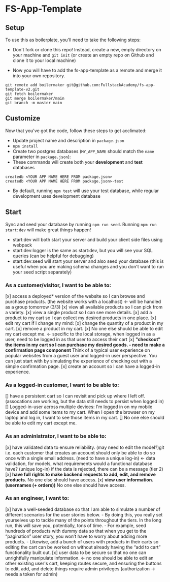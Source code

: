 # FS-App-Template

## Setup

To use this as boilerplate, you'll need to take the following steps:

- Don't fork or clone this repo! Instead, create a new, empty
  directory on your machine and `git init` (or create an empty repo on
  Github and clone it to your local machine)

- Now you will have to add the fs-app-template as a remote and merge it into your own repository.

```
git remote add boilermaker git@github.com:FullstackAcademy/fs-app-template-v2.git
git fetch boilermaker
git merge boilermaker/main
git branch -m master main
```

## Customize

Now that you've got the code, follow these steps to get acclimated:

- Update project name and description in `package.json`
- `npm install`
- Create two postgres databases (`MY_APP_NAME` should match the `name`
  parameter in `package.json`):
- These commands will create both your **development** and **test** databases

```
createdb <YOUR APP NAME HERE FROM package.json>
createdb <YOUR APP NAME HERE FROM package.json>-test
```

- By default, running `npm test` will use your test database, while
  regular development uses development database

## Start

Sync and seed your database by running `npm run seed`. Running `npm run start:dev` will make great things happen!

- start:dev will both start your server and build your client side files using webpack
- start:dev:logger is the same as start:dev, but you will see your SQL queries (can be helpful for debugging)
- start:dev:seed will start your server and also seed your database (this is useful when you are making schema changes and you don't want to run your seed script separately)

### As a customer/visitor, I want to be able to:
  [x] access a deployed* version of the website so I can browse and purchase products. (the website works with a localhost) <- will be handled as a group tomorrow (3/3)
  [x] view all available products so I can pick from a variety.
  [x] view a single product so I can see more details.
  [x] add a product to my cart so I can collect my desired products in one place.
  [x] edit my cart if I change my mind:
    [x] change the quantity of a product in my cart.
    [x] remove a product in my cart.
    [x] No one else should be able to edit my cart except me. <- specific to the local storage, when logged in as a user, need to be logged in as that user to access their cart
  [x] __"checkout" the items in my cart so I can purchase my desired goods. - need to make a confirmation page component__
    Think of a typical user experience on popular websites from a guest user and logged-in user perspective.
    You can just start with by simulating the experience of checking out with a simple confirmation page.
  [x] create an account so I can have a logged-in experience.

### As a logged-in customer, I want to be able to:
  [] have a persistent cart so I can revisit and pick up where I left off. (assocations are working, but the data still needs to persist when logged in)
    [] Logged-in-user across multiple devices: I'm logged in on my mobile device and add some items to my cart. When I open the browser on my laptop and log in, I want to see those items in my cart.
    [] No one else should be able to edit my cart except me.

### As an administrator, I want to be able to:
  [x] have validated data to ensure reliability. (may need to edit the model?)git 
    i.e. each customer that creates an account should only be able to do so once with a single email address. (need to have a unique log-in) <- data validation, for models, what requirements would a functional database have? (unique log-in)
    if the data is rejected, there can be a message (tier 2)
  [x] __have full rights to make backend requests to add, edit, and remove products.__ 
    No one else should have access.
  [x] __view user information. (usernames (+ orders))__ 
    No one else should have access.

### As an engineer, I want to:
  [x] have a well-seeded database so that I am able to simulate a number of different scenarios for the user stories below.
    - By doing this, you really set yourselves up to tackle many of the points throughout the tiers. In the long run, this will save you, potentially, tons of time.
    - For example, seed hundreds of products with dummy data so that when you get to the “pagination” user story, you won’t have to worry about adding more products.
    - Likewise, add a bunch of users with products in their carts so editing the cart can be worked on without already having the “add to cart” functionality built out.
  [x] user data to be secure so that no one can unrightfully manipulate information. <- no one should be able to edit an other existing user's cart, keeping routes secure, and ensuring the buttons to edit, add, and delete things require admin privileges (authorization -> needs a token for admin)

